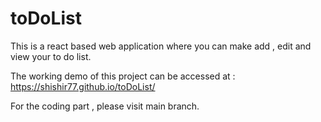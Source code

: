 # toDoList
This is a react based web application where you can make add , edit and view your to do list. 

The working demo of this project can be accessed at :
https://shishir77.github.io/toDoList/

For the coding part , please visit main branch. 

